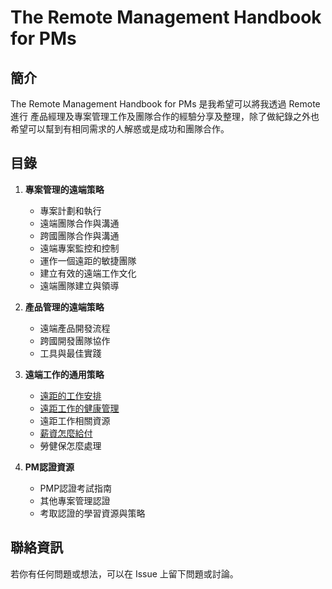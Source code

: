 # The Remote Management Handbook for PMs

## 簡介

The Remote Management Handbook for PMs 是我希望可以將我透過 Remote 進行 產品經理及專案管理工作及團隊合作的經驗分享及整理，除了做紀錄之外也希望可以幫到有相同需求的人解惑或是成功和團隊合作。

## 目錄

1. **專案管理的遠端策略**
    - 專案計劃和執行
    - 遠端團隊合作與溝通
    - 跨國團隊合作與溝通
    - 遠端專案監控和控制
    - 運作一個遠距的敏捷團隊
    - 建立有效的遠端工作文化
    - 遠端團隊建立與領導

2. **產品管理的遠端策略**
    - 遠端產品開發流程
    - 跨國開發團隊協作
    - 工具與最佳實踐

3. **遠端工作的通用策略**
    - [遠距的工作安排](/general-remote-work-strategies/working-hours.md)
    - [遠距工作的健康管理](/general-remote-work-strategies/remote-worker-health-management.md)
    - 遠距工作相關資源
    - [薪資怎麼給付](/general-remote-work-strategies/salary-payment-methods.md)
    - 勞健保怎麼處理
 

4. **PM認證資源**
    - PMP認證考試指南
    - 其他專案管理認證
    - 考取認證的學習資源與策略
## 聯絡資訊

若你有任何問題或想法，可以在 Issue 上留下問題或討論。

